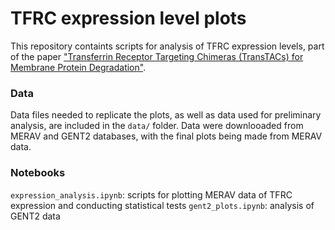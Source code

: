 # TFRC expression level plots

This repository containts scripts for analysis of TFRC expression levels, part of the paper ["Transferrin Receptor Targeting Chimeras (TransTACs) for Membrane Protein Degradation"](https://www.biorxiv.org/content/10.1101/2023.08.10.552782v1.abstract).

### Data

Data files needed to replicate the plots, as well as data used for preliminary analysis, are included in the `data/` folder. Data were downlooaded from MERAV and GENT2 databases, with the final plots being made from MERAV data.

### Notebooks

`expression_analysis.ipynb`: scripts for plotting MERAV data of TFRC expression and conducting statistical tests
`gent2_plots.ipynb`: analysis of GENT2 data

